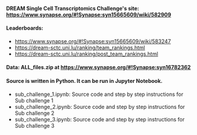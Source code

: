 #### DREAM Single Cell Transcriptomics Challenge's site: https://www.synapse.org/#!Synapse:syn15665609/wiki/582909
#### Leaderboards: 
- https://www.synapse.org/#!Synapse:syn15665609/wiki/583247
- https://dream-sctc.uni.lu/ranking/team_rankings.html
- https://dream-sctc.uni.lu/ranking/post_team_rankings.html
#### Data: ALL_files.zip at https://www.synapse.org/#!Synapse:syn16782362 
#### Source is written in Python. It can be run in Jupyter Notebook.  
- sub_challenge_1.ipynb: Source code and step by step instructions for Sub challenge 1
- sub_challenge_2.ipynb: Source code and step by step instructions for Sub challenge 2
- sub_challenge_3.ipynb: Source code and step by step instructions for Sub challenge 3
